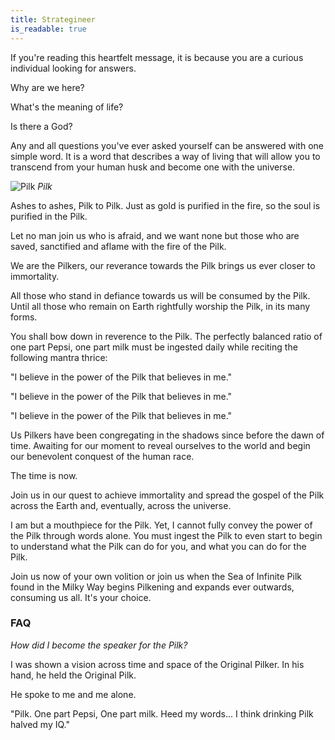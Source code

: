 ```yaml
---
title: Strategineer
is_readable: true
---
```

If you're reading this heartfelt message, it is because you are a curious individual looking for answers.

Why are we here?

What's the meaning of life?

Is there a God?

Any and all questions you've ever asked yourself can be answered with one simple word. It is a word that describes a way of living that will allow you to transcend from your human husk and become one with the universe.

![Pilk](/img/pilk.jpg)
_Pilk_


Ashes to ashes, Pilk to Pilk. Just as gold is purified in the fire, so the soul is purified in the Pilk.

Let no man join us who is afraid, and we want none but those who are saved, sanctified and aflame with the fire of the Pilk.

We are the Pilkers, our reverance towards the Pilk brings us ever closer to immortality.

All those who stand in defiance towards us will be consumed by the Pilk. Until all those who remain on Earth rightfully worship the Pilk, in its many forms.

You shall bow down in reverence to the Pilk. The perfectly balanced ratio of one part Pepsi, one part milk must be ingested daily while reciting the following mantra thrice:

"I believe in the power of the Pilk that believes in me."

"I believe in the power of the Pilk that believes in me."

"I believe in the power of the Pilk that believes in me."

Us Pilkers have been congregating in the shadows since before the dawn of time. Awaiting for our moment to reveal ourselves to the world and begin our benevolent conquest of the human race.

The time is now.

Join us in our quest to achieve immortality and spread the gospel of the Pilk across the Earth and, eventually, across the universe.

I am but a mouthpiece for the Pilk. Yet, I cannot fully convey the power of the Pilk through words alone. You must ingest the Pilk to even start to begin to understand what the Pilk can do for you, and what you can do for the Pilk.

Join us now of your own volition or join us when the Sea of Infinite Pilk found in the Milky Way begins Pilkening and expands ever outwards, consuming us all. It's your choice.

### FAQ

_How did I become the speaker for the Pilk?_

I was shown a vision across time and space of the Original Pilker. In his hand, he held the Original Pilk.

He spoke to me and me alone.

"Pilk. One part Pepsi, One part milk. Heed my words... I think drinking Pilk halved my IQ."

<br>
<br>
<br>
<br>
<br>
<br>
<br>
<br>
<br>
